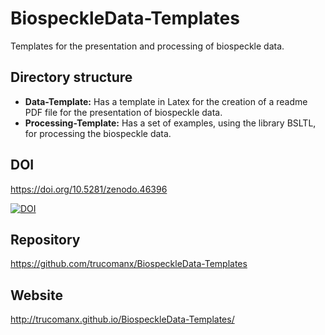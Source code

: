 # BiospeckleData-Templates
Templates for the presentation and processing of biospeckle data.

## Directory structure
* **Data-Template:** Has a template in Latex for the creation of a readme PDF file for the presentation of biospeckle data.
* **Processing-Template:** Has a set of examples, using the library BSLTL, for processing the biospeckle data.

## DOI

https://doi.org/10.5281/zenodo.46396


[![DOI](https://zenodo.org/badge/18474/trucomanx/BiospeckleData-Templates.svg)](https://zenodo.org/badge/latestdoi/18474/trucomanx/BiospeckleData-Templates)


## Repository
https://github.com/trucomanx/BiospeckleData-Templates

## Website 
http://trucomanx.github.io/BiospeckleData-Templates/
